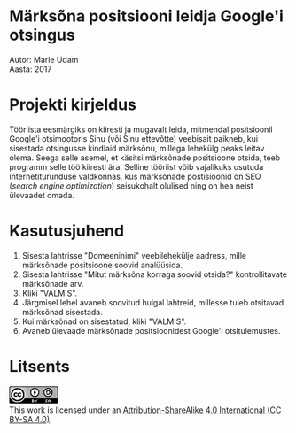# Märksõna positsiooni leidja Google'i otsingus
Autor: Marie Udam<br>
Aasta: 2017

# Projekti kirjeldus
Tööriista eesmärgiks on kiiresti ja mugavalt leida, mitmendal positsioonil Google'i otsimootoris Sinu (või Sinu ettevõtte) veebisait paikneb, kui sisestada otsingusse kindlaid märksõnu, millega lehekülg peaks leitav olema. Seega selle asemel, et käsitsi märksõnade positsioone otsida, teeb programm selle töö kiiresti ära. Selline tööriist võib vajalikuks osutuda internetiturunduse valdkonnas, kus märksõnade postisioonid on SEO (<i>search engine optimization</i>) seisukohalt olulised ning on hea neist ülevaadet omada.

# Kasutusjuhend
1. Sisesta lahtrisse "Domeeninimi" veebilehekülje aadress, mille märksõnade positsioone soovid analüüsida.
2. Sisesta lahtrisse "Mitut märksõna korraga soovid otsida?" kontrollitavate märksõnade arv.
3. Kliki "VALMIS".
4. Järgmisel lehel avaneb soovitud hulgal lahtreid, millesse tuleb otsitavad märksõnad sisestada.
5. Kui märksõnad on sisestatud, kliki "VALMIS".
6. Avaneb ülevaade märksõnade positsioonidest Google'i otsitulemustes.

# Litsents
<img src="litsents.png" alt="Attribution-ShareAlike" style="width:88px;height:31px;"><br>
This work is licensed under an <a href="https://creativecommons.org/licenses/by-sa/4.0/">Attribution-ShareAlike 4.0 International (CC BY-SA 4.0)</a>.